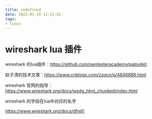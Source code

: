 ```yaml
---
title: undefined
date: 2023-01-19 11:11:41
tags:
- linux
---
```


# wireshark lua 插件

wireshark 的lua插件：https://github.com/pentesteracademy/patoolkit

赵子清的技术文章：https://www.cnblogs.com/zzqcn/p/4846888.html

wireshark 官网的指导：https://www.wireshark.org/docs/wsdg_html_chunked/index.html

wireshark 的字段在lua中对应的名字

https://www.wireshark.org/docs/dfref/
